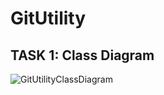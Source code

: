 # GitUtility

## TASK 1: Class Diagram

![GitUtilityClassDiagram](https://github.com/Devrajsinh-Gohil/GitUtility/assets/103804567/88a2ee77-78c3-4bbc-9db7-db0d054a0138)
